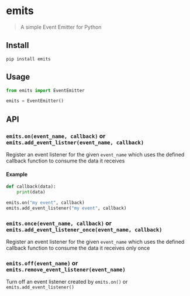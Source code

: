 # emits
> A simple Event Emitter for Python

## Install
```commandline
pip install emits
```

## Usage
```python
from emits import EventEmitter

emits = EventEmitter()
```

## API
### `emits.on(event_name, callback)` or `emits.add_event_listner(event_name, callback)`
Register an event listener for the given `event_name` which uses the defined callback function to consume the data it receives

#### Example
```python
def callback(data):
    print(data)

emits.on("my event", callback)
emits.add_event_listener("my event", callback)
```

### `emits.once(event_name, callback)` or `emits.add_event_listener_once(event_name, callback)`
Register an event listener for the given `event_name` which uses the defined callback function to consume the data it receives only once

### `emits.off(event_name)` or `emits.remove_event_listener(event_name)`
Turn off an event listener created by `emits.on()` or `emits.add_event_listener()`

